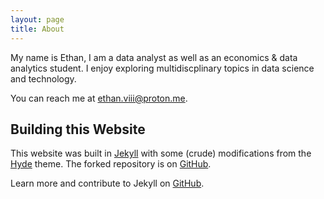 ```yaml
---
layout: page
title: About
---
```

My name is Ethan, I am a data analyst as well as an economics & data analytics student. I enjoy exploring multidiscplinary topics in data science and technology.

You can reach me at [ethan.viii@proton.me](mailto:ethan.VIII@proton.me).

## Building this Website
This website was built in [Jekyll](http://jekyllrb.com) with some (crude) modifications from the [Hyde](http://hyde.getpoole.com) theme. The forked repository is on [GitHub](https://github.com/EthanVIII/EthanVIII.github.io).

Learn more and contribute to Jekyll on [GitHub](https://github.com/poole).

